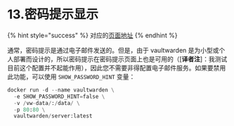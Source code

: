 # 13.密码提示显示

{% hint style="success" %}
对应的[页面地址](https://github.com/dani-garcia/bitwarden_rs/wiki/Password-hint-display)
{% endhint %}

通常，密码提示是通过电子邮件发送的。但是，由于 vaultwarden 是为小型或个人部署而设计的，所以密码提示在密码提示页面上也是可用的（\[**译者注**\]：我测试目前这个配置并不起能作用），因此您不需要非得配置电子邮件服务。如果要禁用此功能，可以使用 `SHOW_PASSWORD_HINT` 变量：

```python
docker run -d --name vaultwarden \
  -e SHOW_PASSWORD_HINT=false \
  -v /vw-data/:/data/ \
  -p 80:80 \
  vaultwarden/server:latest
```

